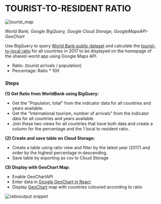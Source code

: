 # TOURIST-TO-RESIDENT RATIO 

![tourist_map](https://user-images.githubusercontent.com/19520346/69103727-e2df5e00-0ab1-11ea-9223-63bd3d42d1a0.png)

_World Bank, Google BigQuery, Google Cloud Storage, GoogleMapsAPI-GeoChart_

Use BigQuery to query [World Bank public dataset](https://data.worldbank.org/indicator/SP.POP.TOTL) and calculate the [tourist-to-local ratio](https://www.un.org/esa/sustdev/natlinfo/indicators/methodology_sheets/demographics/ratio_localresidents_tourists.pdf) for all countries in 2017 to be displayed on the homepage of the shared-world app using Google Maps API.

- Ratio: (tourist arrivals / population)
- Percentage: Ratio * 100

### Steps  

**(1) Get Ratio from WorldBank using BigQuery:**
- Get the "Populaion, total" from the indicator data for all countries and years available.
- Get the "International tourism, number of arrivals" from the indicator data for all countries and years available.
- Join these two views for all countries that have both data and create a column for the percentage and the 1 local to resident ratio.

**(2) Create and save table on Cloud Storage:**
- Create a table using ratio view and filter by the latest year (2017) and order by the highest percentage in descending.
- Save table by exporting as csv to Cloud Storage

**(3) Display with GeoChart Map:**
- Enable GeoChartAPI 
- Enter data in [Google GeoChart in React](https://react-google-charts.com/data-sources/from-api)
- Display [GeoChart](https://developers.google.com/chart/interactive/docs/gallery/geochart) map with countries coloured according to ratio

![ratiooutput](https://user-images.githubusercontent.com/19520346/69106523-5dac7700-0aba-11ea-9d28-c799cfe8ab68.png)
_snippet_
